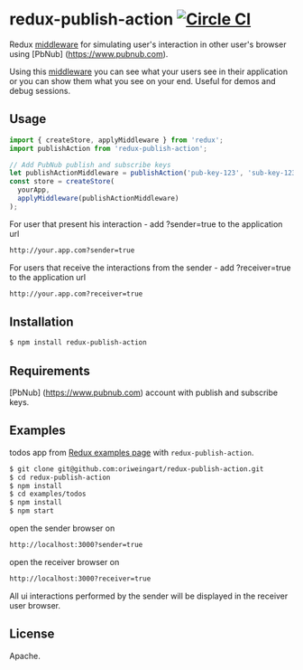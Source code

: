 # redux-publish-action [![Circle CI](https://circleci.com/gh/oriweingart/redux-publish-action/tree/master.svg?style=shield)](https://circleci.com/gh/oriweingart/redux-publish-action/tree/master)

Redux [middleware](http://redux.js.org/docs/advanced/Middleware.html) for simulating user's interaction in other user's browser using [PbNub] (https://www.pubnub.com).

Using this [middleware](http://redux.js.org/docs/advanced/Middleware.html) you can see what your users see in their application or you can show them what you see on your end.
Useful for demos and debug sessions.


## Usage

```js
import { createStore, applyMiddleware } from 'redux';
import publishAction from 'redux-publish-action';

// Add PubNub publish and subscribe keys
let publishActionMiddleware = publishAction('pub-key-123', 'sub-key-123');
const store = createStore(
  yourApp,
  applyMiddleware(publishActionMiddleware)
);
```
For user that present his interaction - add ?sender=true to the application url
```bash
http://your.app.com?sender=true
```
For users that receive the interactions from the sender - add ?receiver=true to the application url
```bash
http://your.app.com?receiver=true
```

## Installation

```bash
$ npm install redux-publish-action
```

## Requirements

[PbNub] (https://www.pubnub.com) account with publish and subscribe keys.


## Examples

todos app from [Redux examples page](https://github.com/reactjs/redux/tree/master/examples) with ```redux-publish-action```.

```bash
$ git clone git@github.com:oriweingart/redux-publish-action.git
$ cd redux-publish-action
$ npm install
$ cd examples/todos
$ npm install
$ npm start
```
open the sender browser on
```bash
http://localhost:3000?sender=true
```
open the receiver browser on
```bash
http://localhost:3000?receiver=true
```
All ui interactions performed by the sender will be displayed in the receiver user browser.


## License

Apache.
